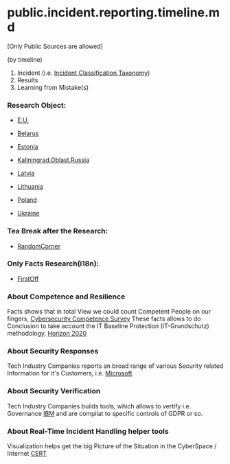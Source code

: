 # public.incident.reporting.timeline.md
[Only Public Sources are allowed]

(by timeline)
1. Incident (i.e. [Incident Classification Taxonomy](https://www.trusted-introducer.org/Incident-Classification-Taxonomy.pdf))
2. Results 
3. Learning from Mistake(s)


### Research Object:

* [E.U.](https://github.com/PolVilniusTech/public.incident.reporting.timeline.md/tree/main/timeline/E.U.md)

* [Belarus](https://github.com/PolVilniusTech/public.incident.reporting.timeline.md/tree/main/timeline/Belarus.md)

* [Estonia](https://github.com/PolVilniusTech/public.incident.reporting.timeline.md/tree/main/timeline/Estonia.md)

* [Kaliningrad.Oblast.Russia](https://github.com/PolVilniusTech/public.incident.reporting.timeline.md/tree/main/timeline/Kaliningrad.Oblast.Russia.md)

* [Latvia](https://github.com/PolVilniusTech/public.incident.reporting.timeline.md/tree/main/timeline/Latvia.md)

* [Lithuania](https://github.com/PolVilniusTech/public.incident.reporting.timeline.md/tree/main/timeline/Lithuania.md)

* [Poland](https://github.com/PolVilniusTech/public.incident.reporting.timeline.md/tree/main/timeline/Poland.md)

* [Ukraine](https://github.com/PolVilniusTech/public.incident.reporting.timeline.md/tree/main/timeline/Ukraine.md)

### Tea Break after the Research:

* [RandomCorner](https://github.com/PolVilniusTech/public.incident.reporting.timeline.md/tree/main/timeline/RandomCorner.md)

### Only Facts Research(i18n):

* [FirstOff](https://github.com/PolVilniusTech/public.incident.reporting.timeline.md/tree/main/timeline/have.seconds.md)

### About Competence and Resilience

Facts shows that in total View we could count Competent People on our fingers, [Cybersecurity Competence Survey](https://publications.jrc.ec.europa.eu/repository/handle/JRC111211)
These facts allows to do Conclusion to take account the IT Baseline Protection (IT-Grundschutz) methodology, [Horizon 2020](https://publications.jrc.ec.europa.eu/repository/handle/JRC124977)

### About Security Responses

Tech Industry Companies reports an broad range of various Security related Information for it's Customers, i.e. [Microsoft](https://www.microsoft.com/en-us/msrc)

### About Security Verification

Tech Industry Companies builds tools, which allows to vertify i.e. Governance [IBM](https://www.ibm.com/products/verify-governance) and are compilat to specific controls of GDPR or so.

### About Real-Time Incident Handling helper tools 

Visualization helps get the big Picture of the Situation in the CyberSpace / Internet [CERT](https://www.cert.orange.pl/mapa)

